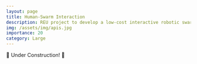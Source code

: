 ```yaml
---
layout: page
title: Human-Swarm Interaction
description: REU project to develop a low-cost interactive robotic swarm testbed
img: /assets/img/apis.jpg
importance: 20
category: Large
---
```


:construction: Under Construction! :construction: